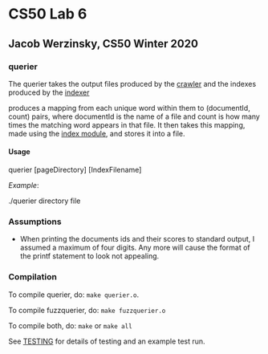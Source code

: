 # CS50 Lab 6
## Jacob Werzinsky, CS50 Winter 2020

### querier

The querier takes the output files produced by the [crawler](../crawler/README.md) and the indexes produced by the [indexer](../indexer/README.md)



produces a mapping from each 
unique word within them to (documentId, count) pairs, where documentId is the name of a file and count is how many times 
the matching word appears in that file. It then takes this mapping, made using the [index module](../common/index.h), and stores it into a file.

#### Usage

querier [pageDirectory] [IndexFilename]

*Example*:

./querier directory file

### Assumptions

- When printing the documents ids and their scores to standard output, I assumed a maximum of four digits. Any more will 
  cause the format of the printf statement to look not appealing.

### Compilation
To compile querier, do: `make querier.o`.

To compile fuzzquerier, do: `make fuzzquerier.o`

To compile both, do: `make` or `make all`

See [TESTING](TESTING.md) for details of testing and an example test run.
